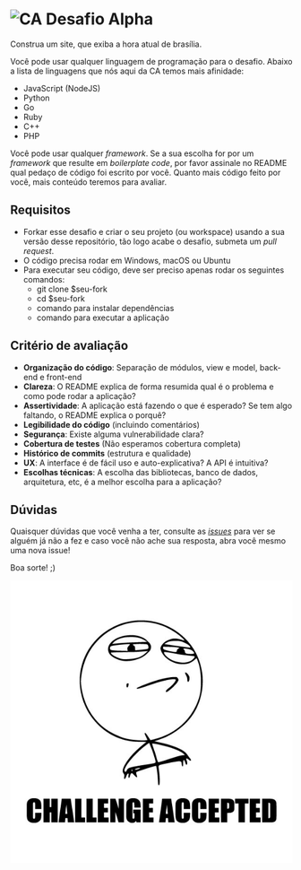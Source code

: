 # <img src="https://avatars1.githubusercontent.com/u/42723118?s=200&v=4" alt="CA" width="24" /> Desafio Alpha

Construa um site, que exiba a hora atual de brasília.

Você pode usar qualquer linguagem de programação para o desafio. Abaixo a lista de linguagens que nós aqui da CA temos mais afinidade:
- JavaScript (NodeJS)
- Python
- Go
- Ruby
- C++
- PHP

Você pode usar qualquer _framework_. Se a sua escolha for por um _framework_ que resulte em _boilerplate code_, por favor assinale no README qual pedaço de código foi escrito por você. Quanto mais código feito por você, mais conteúdo teremos para avaliar.

## Requisitos
- Forkar esse desafio e criar o seu projeto (ou workspace) usando a sua versão desse repositório, tão logo acabe o desafio, submeta um *pull request*.
- O código precisa rodar em Windows, macOS ou Ubuntu
- Para executar seu código, deve ser preciso apenas rodar os seguintes comandos:
  - git clone $seu-fork
  - cd $seu-fork
  - comando para instalar dependências
  - comando para executar a aplicação



## Critério de avaliação

- **Organização do código**: Separação de módulos, view e model, back-end e front-end
- **Clareza**: O README explica de forma resumida qual é o problema e como pode rodar a aplicação?
- **Assertividade**: A aplicação está fazendo o que é esperado? Se tem algo faltando, o README explica o porquê?
- **Legibilidade do código** (incluindo comentários)
- **Segurança**: Existe alguma vulnerabilidade clara?
- **Cobertura de testes** (Não esperamos cobertura completa)
- **Histórico de commits** (estrutura e qualidade)
- **UX**: A interface é de fácil uso e auto-explicativa? A API é intuitiva?
- **Escolhas técnicas**: A escolha das bibliotecas, banco de dados, arquitetura, etc, é a melhor escolha para a aplicação?

## Dúvidas

Quaisquer dúvidas que você venha a ter, consulte as [_issues_](https://github.com/cybers-athletic/challenge-alpha/issues) para ver se alguém já não a fez e caso você não ache sua resposta, abra você mesmo uma nova issue!

Boa sorte! ;)

<p align="center">
  <img src="ca.jpg" alt="Challange accepted" />
</p>

